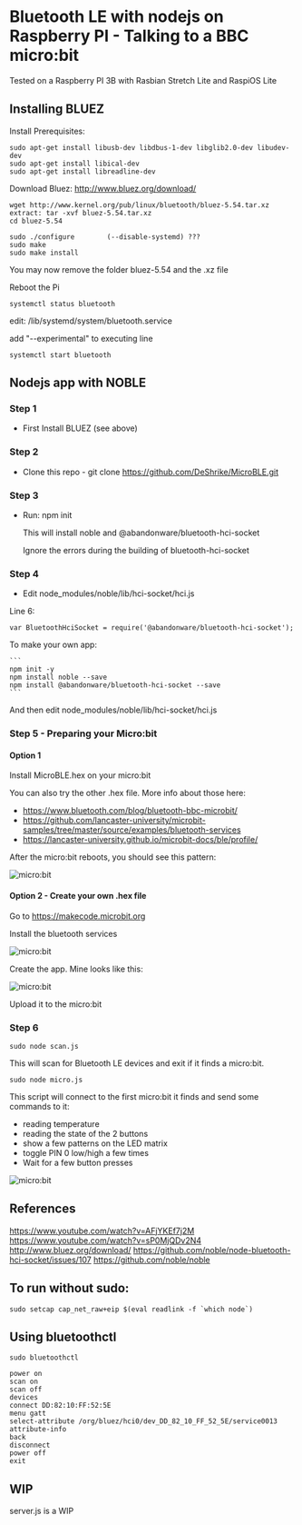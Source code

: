 # Bluetooth LE with nodejs on Raspberry PI - Talking to a BBC micro:bit

Tested on a Raspberry PI 3B with Rasbian Stretch Lite and RaspiOS Lite


## Installing BLUEZ

Install Prerequisites:

```
sudo apt-get install libusb-dev libdbus-1-dev libglib2.0-dev libudev-dev
sudo apt-get install libical-dev
sudo apt-get install libreadline-dev
```

Download Bluez: http://www.bluez.org/download/

```
wget http://www.kernel.org/pub/linux/bluetooth/bluez-5.54.tar.xz
extract: tar -xvf bluez-5.54.tar.xz
cd bluez-5.54
```

```
sudo ./configure        (--disable-systemd) ???
sudo make
sudo make install
```

You may now remove the folder bluez-5.54 and the .xz file

Reboot the Pi

```
systemctl status bluetooth
```

edit: /lib/systemd/system/bluetooth.service

add "--experimental" to executing line

```
systemctl start bluetooth
```

## Nodejs app with NOBLE

### Step 1

- First Install BLUEZ (see above)

### Step 2

- Clone this repo - git clone https://github.com/DeShrike/MicroBLE.git

### Step 3

- Run: npm init

	This will install noble and @abandonware/bluetooth-hci-socket

	Ignore the errors during the building of bluetooth-hci-socket

### Step 4

- Edit node_modules/noble/lib/hci-socket/hci.js

Line 6:
```
var BluetoothHciSocket = require('@abandonware/bluetooth-hci-socket');
```


To make your own app:

	```
	npm init -y
	npm install noble --save
	npm install @abandonware/bluetooth-hci-socket --save
	```

And then edit node_modules/noble/lib/hci-socket/hci.js


### Step 5 - Preparing your Micro:bit

#### Option 1

Install MicroBLE.hex on your micro:bit

You can also try the other .hex file. More info about those here:

- https://www.bluetooth.com/blog/bluetooth-bbc-microbit/
- https://github.com/lancaster-university/microbit-samples/tree/master/source/examples/bluetooth-services
- https://lancaster-university.github.io/microbit-docs/ble/profile/

After the micro:bit reboots, you should see this pattern:

![micro:bit](resources/MicroBLE1.png)

#### Option 2 - Create your own .hex file

Go to https://makecode.microbit.org

Install the bluetooth services

![micro:bit](resources/MicroBLE0.png)

Create the app. Mine looks like this:

![micro:bit](resources/MicroBLE2.png)

Upload it to the micro:bit


### Step 6

```
sudo node scan.js
```

This will scan for Bluetooth LE devices and exit if it finds a micro:bit.

```
sudo node micro.js
```

This script will connect to the first micro:bit it finds and send some commands to it:
- reading temperature
- reading the state of the 2 buttons
- show a few patterns on the LED matrix
- toggle PIN 0 low/high a few times
- Wait for a few button presses

![micro:bit](resources/MicroBLE_photo.jpg)

## References

https://www.youtube.com/watch?v=AFjYKEf7j2M
https://www.youtube.com/watch?v=sP0MjQDv2N4
http://www.bluez.org/download/
https://github.com/noble/node-bluetooth-hci-socket/issues/107
https://github.com/noble/noble


## To run without sudo:

```
sudo setcap cap_net_raw+eip $(eval readlink -f `which node`)
```

## Using bluetoothctl

```
sudo bluetoothctl

power on
scan on
scan off
devices
connect DD:82:10:FF:52:5E
menu gatt
select-attribute /org/bluez/hci0/dev_DD_82_10_FF_52_5E/service0013
attribute-info
back
disconnect
power off
exit
```

## WIP

server.js is a WIP

